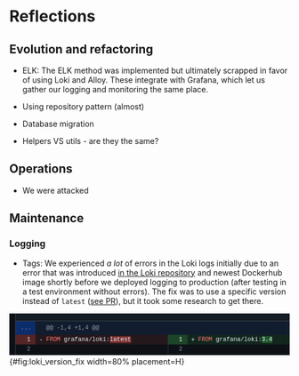 # Reflections

<!--Major learnings related to these 3 topics...-->

## Evolution and refactoring
- ELK: The ELK method was implemented but ultimately scrapped in favor of using Loki and Alloy. These integrate with Grafana, which let us gather our logging and monitoring the same place.

- Using repository pattern (almost)

- Database migration

- Helpers VS utils - are they the same?

## Operations
- We were attacked

## Maintenance

### Logging
- Tags: We experienced *a lot* of errors in the Loki logs initially due to an error that was introduced [in the Loki repository](https://github.com/grafana/loki/issues/17371#issuecomment-2842588408) and newest Dockerhub image shortly before we deployed logging to production (after testing in a test environment without errors). The fix was to use a specific version instead of `latest` ([see PR](https://github.com/DuwuOps/minitwit/pull/139)), but it took some research to get there.

![Loki](../images/loki_version_fix.png){#fig:loki_version_fix width=80% placement=H}


